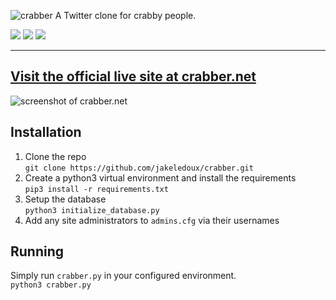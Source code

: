 ![crabber](https://i.imgur.com/WrhXpnX.png)
A Twitter clone for crabby people.

[![](https://img.shields.io/github/languages/code-size/jakeledoux/crabber)](https://github.com/jakeledoux/crabber)
[![](https://img.shields.io/github/issues/jakeledoux/crabber)](https://github.com/jakeledoux/crabber/issues)
[![](https://img.shields.io/website?url=https%3A%2F%2Fcrabber.net)](https://crabber.net)

---

[Visit the official live site at crabber.net](https://crabber.net/)
---
![screenshot of crabber.net](https://i.imgur.com/8PvtcVF.png)

## Installation
1. Clone the repo  
`git clone https://github.com/jakeledoux/crabber.git`
2. Create a python3 virtual environment and install the requirements  
`pip3 install -r requirements.txt`
3. Setup the database  
`python3 initialize_database.py`
4. Add any site administrators to `admins.cfg` via their usernames

## Running
Simply run `crabber.py` in your configured environment.  
`python3 crabber.py`
